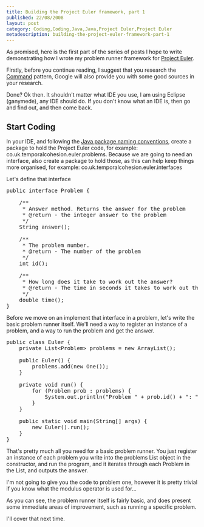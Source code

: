 ```yaml
---
title: Building the Project Euler framework, part 1
published: 22/08/2008
layout: post
category: Coding,Coding,Java,Java,Project Euler,Project Euler
metadescription: building-the-project-euler-framework-part-1
---
```

As promised, here is the first part of the series of posts I hope to write demonstrating how I wrote my problem runner framework for <a title="Project Euler!" href="http://projecteuler.net/" target="_blank">Project Euler</a>.

Firstly, before you continue reading, I suggest that you research the <a title="The Command pattern on Wikipedia" href="http://en.wikipedia.org/wiki/Command_pattern" target="_blank">Command</a> pattern, Google will also provide you with some good sources in your research.

Done? Ok then. It shouldn't matter what IDE you use, I am using Eclipse (ganymede), any IDE should do. If you don't know what an IDE is, then go and find out, and then come back.
<h2>Start Coding</h2>
In your IDE, and following the <a title="Java package naming conventions" href="http://java.sun.com/docs/codeconv/html/CodeConventions.doc8.html" target="_blank">Java package naming conventions</a>, create a package to hold the Project Euler code, for example: co.uk.temporalcohesion.euler.problems. Because we are going to need an interface, also create a package to hold those, as this can help keep things more organised, for example: co.uk.temporalcohesion.euler.interfaces

Let's define that interface
<pre lang="java">public interface Problem {

	/**
	 * Answer method. Returns the answer for the problem
	 * @return - the integer answer to the problem
	 */
	String answer();

	/**
	 * The problem number.
	 * @return - The number of the problem
	 */
	int id();

	/**
	 * How long does it take to work out the answer?
	 * @return - The time in seconds it takes to work out the answer to the problem
	 */
	double time();
}</pre>
Before we move on an implement that interface in a problem, let's write the basic problem runner itself. We'll need a way to register an instance of a problem, and a way to run the problem and get the answer.
<pre lang="java">public class Euler {
	private List&lt;Problem&gt; problems = new ArrayList();

	public Euler() {
		problems.add(new One());
	}

	private void run() {
		for (Problem prob : problems) {
			System.out.println("Problem " + prob.id() + ": " + prob.answer());
		}
	}

	public static void main(String[] args) {
		new Euler().run();
	}
}</pre>
That's pretty much all you need for a basic problem runner. You just register an instance of each problem you write into the problems List object in the constructor, and run the program, and it iterates through each Problem in the List, and outputs the answer.

I'm not going to give you the code to problem one, however it is pretty trivial if you know what the modulus operator is used for...

As you can see, the problem runner itself is fairly basic, and does present some immediate areas of improvement, such as running a specific problem.

I'll cover that next time.
